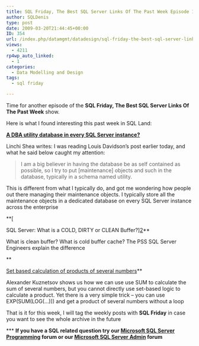 ```yaml
---
title: SQL Friday, The Best SQL Server Links Of The Past Week Episode 15
author: SQLDenis
type: post
date: 2009-03-20T21:44:45+00:00
ID: 354
url: /index.php/datamgmt/datadesign/sql-friday-the-best-sql-server-links-of-16/
views:
  - 4211
rp4wp_auto_linked:
  - 1
categories:
  - Data Modelling and Design
tags:
  - sql friday

---
```

Time for another episode of the **SQL Friday, The Best SQL Server Links Of The Past Week** show.
  
Here is what I found interesting this past week in SQL Land:

**[A DBA utility database in every SQL Server instance?][1]**
  
Linchi Shea writes: I was reading Louis Davidson’s post earlier today, and what he said below caught my attention:

> I am a big believer in having the database be as self contained as possible, so I try to put [maintenance] objects and such in the database, typically in a schema named utility.

This is different from what I typically do, and got me wondering how people out there managing their maintenance objects. I typically store all the maintenance objects in a dedicated database on every SQL Server instance across the enterprise

**[
  
SQL Server: What is a COLD, DIRTY or CLEAN Buffer?][2]**
  
What is clean buffer? What is cold buffer cache? The PSS SQL Server Engineers explain the difference

**
  
[Set based calculation of products of several numbers][3]**
  
Alexander Kuznetsov shows us how we can use use SUM to calculate the sum of several numbers, but you cannot directly use set-based logic to calculate a product. Yet there is a very simple trick – you can use EXP(SUM(LOG(…))) and get a product of several numbers without a loop



That is it for this week, I will tag the weekly posts with **SQL Friday** in case you want to see the whole archive in the future

\*** **If you have a SQL related question try our [Microsoft SQL Server Programming][4] forum or our [Microsoft SQL Server Admin][5] forum**<ins></ins>

 [1]: http://sqlblog.com/blogs/linchi_shea/archive/2009/03/16/a-dba-utility-database-in-every-sql-server-instance.aspx
 [2]: http://blogs.msdn.com/psssql/archive/2009/03/17/sql-server-what-is-a-cold-dirty-or-clean-buffer.aspx
 [3]: http://sqlblog.com/blogs/alexander_kuznetsov/archive/2009/03/17/set-based-calculation-of-products-of-several-numbers.aspx
 [4]: http://forum.ltd.local/viewforum.php?f=17
 [5]: http://forum.ltd.local/viewforum.php?f=22